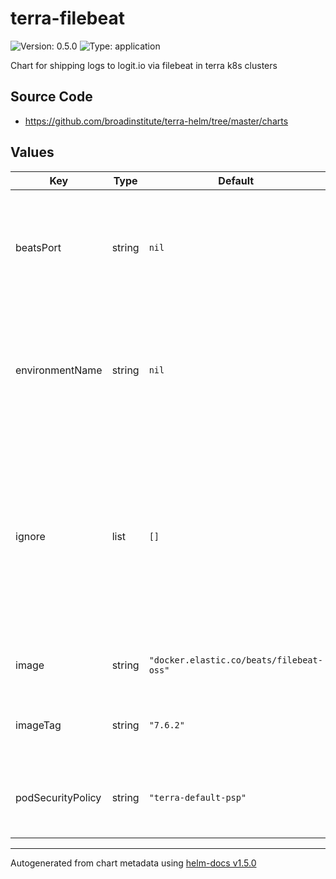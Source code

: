 # terra-filebeat

![Version: 0.5.0](https://img.shields.io/badge/Version-0.5.0-informational?style=flat-square) ![Type: application](https://img.shields.io/badge/Type-application-informational?style=flat-square)

Chart for shipping logs to logit.io via filebeat in terra k8s clusters

## Source Code

* <https://github.com/broadinstitute/terra-helm/tree/master/charts>

## Values

| Key | Type | Default | Description |
|-----|------|---------|-------------|
| beatsPort | string | `nil` | Required. Port on the logit ELK stack to export logs to. Should be the beats-ssl port |
| environmentName | string | `nil` | Required. Name of the environment ie dev, perf, ... Used to determine which namespace to export logs from |
| ignore | list | `[]` | (list) Optional. A list of application names which filebeat will ignore logs from. used to selectively disable log forwarding for particular services. |
| image | string | `"docker.elastic.co/beats/filebeat-oss"` | (string) filebeat image to use |
| imageTag | string | `"7.6.2"` | (string) specify filebeat image version |
| podSecurityPolicy | string | `"terra-default-psp"` | (string) Psp to associate with the filebeat service account |

----------------------------------------------
Autogenerated from chart metadata using [helm-docs v1.5.0](https://github.com/norwoodj/helm-docs/releases/v1.5.0)
